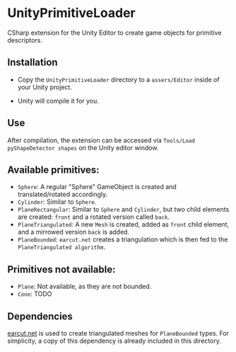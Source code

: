 # UnityPrimitiveLoader

CSharp extension for the Unity Editor to create game objects for primitive descriptors. 

## Installation
- Copy the `UnityPrimitiveLoader` directory to a `assers/Editor` inside of your Unity project.

- Unity will compile it for you.

## Use
After compilation, the extension can be accessed via `Tools/Load pyShapeDetector shapes` on the Unity editor window.

## Available primitives:
- `Sphere`: A regular "Sphere" GameObject is created and translated/rotated accordingly.
- `Cylinder`: Similar to `Sphere`.
- `PlaneRectangular`: Similar to `Sphere` and `Cylinder`, but two child elements are created: `front` and a rotated version called `back`.
- `PlaneTriangulated`: A new `Mesh` is created, added as `front` child element, and a mirrowed version `back` is added.
- `PlaneBounded`: `earcut.net` creates a triangulation which is then fed to the `PlaneTriangulated algorithm.`

## Primitives not available:
- `Plane`: Not available, as they are not bounded.
- `Cone`: TODO

## Dependencies
[earcut.net](https://github.com/oberbichler/earcut.net) is used to create triangulated meshes for `PlaneBounded` types. For simplicity, a copy of this dependency is already included in this directory.

